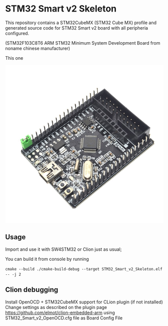 # STM32 Smart v2 Skeleton
This repository contains a STM32CubeMX (STM32 Cube MX) profile and generated source code
for STM32 Smart v2 board with all peripheria configured.

(STM32F103C8T6 ARM STM32 Minimum System Development Board from noname chinese manufacturer) 

This one

![STM32 Smart v2](https://raw.githubusercontent.com/alera/STM32_Smart_v2_Skeleton/master/Docs/02.jpg)

## Usage
Import and use it with SW4STM32 or Clion just as usual;

You can build it from console by running

`cmake --build ./cmake-build-debug --target STM32_Smart_v2_Skeleton.elf -- -j 2`

## Clion debugging
Install OpenOCD + STM32CubeMX support for CLion plugin (if not installed)
Change settings as described on the plugin page https://github.com/elmot/clion-embedded-arm
using STM32_Smart_v2_OpenOCD.cfg file as Board Config File
